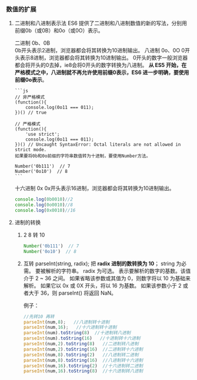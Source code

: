 <!--
 * @Author              : qxp
 * @Date                : 2021-03-22 15:02:03
 * @LastEditors         : Please set LastEditors
 * @LastEditTime        : 2021-03-22 15:05:29
 * @FilePath            : \new\6 Es6\5 扩展\2 数值的扩展.html
-->

### 数值的扩展

1.  二进制和八进制表示法
    ES6 提供了二进制和八进制数值的新的写法，分别用前缀0b（或0B）和0o（或0O）表示。 

    二进制
        0b、0B   
        0b开头表示2进制，浏览器都会将其转换为10进制输出。
    八进制
        0o、0O
        0开头表示8进制，浏览器都会将其转换为10进制输出。
        0开头的数字一般浏览器都会将开头的0去掉，ie8会将0开头的数字转换为八进制。
        **从 ES5 开始，在严格模式之中，八进制就不再允许使用前缀0表示，ES6 进一步明确，要使用前缀0o表示**。

        ```js
        // 非严格模式
        (function(){
            console.log(0o11 === 011);
        })() // true

        // 严格模式
        (function(){
            'use strict';
            console.log(0o11 === 011);
        })() // Uncaught SyntaxError: Octal literals are not allowed in strict mode.
        如果要将0b和0o前缀的字符串数值转为十进制，要使用Number方法。

        Number('0b111')  // 7
        Number('0o10')  // 8
        ```
    十六进制 
        0x  0x开头表示16进制，浏览器都会将其转换为10进制输出。

    ```js
    console.log(0b0010)//2
    console.log(0o0010)//8
    console.log(0x0010)//16
    ```
2.  进制的转换
    1. 2 8 转 10 
        ```js
        Number('0b111')  // 7
        Number('0o10')  // 8
        ```
    2.  互转
        parseInt(string, radix); 把 **radix 进制的数转换为 10**；
        string 为必需。
            要被解析的字符串。
        radix 为可选。
            表示要解析的数字的基数。该值介于 2 ~ 36 之间。
            如果省略该参数或其值为 0，则数字将以 10 为基础来解析。
            如果它以 0x 或 0X 开头，将以 16 为基数。
            如果该参数小于 2 或者大于 36，则 parseInt() 将返回 NaN。

        例子：
        ```js
        //先转10 再转
        parseInt(num,8);   //八进制转十进制
        parseInt(num,16);   //十六进制转十进制
        parseInt(num).toString(8)  //十进制转八进制
        parseInt(num).toString(16)   //十进制转十六进制
        parseInt(num,2).toString(8)   //二进制转八进制
        parseInt(num,2).toString(16)  //二进制转十六进制
        parseInt(num,8).toString(2)   //八进制转二进制
        parseInt(num,8).toString(16)  //八进制转十六进制
        parseInt(num,16).toString(2)  //十六进制转二进制
        parseInt(num,16).toString(8)  //十六进制转八进制
        ```
